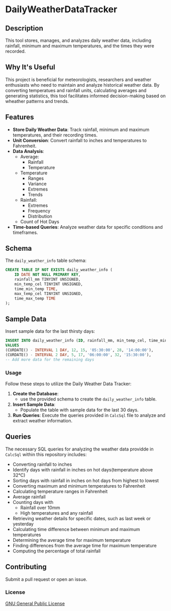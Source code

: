 # DailyWeatherDataTracker

## Description
This tool stores, manages, and analyzes daily weather data, including rainfall, minimum and maximum temperatures, and the times they were recorded.

## Why It's Useful
This project is beneficial for meteorologists, researchers and weather enthusiasts who need to maintain and analyze historical weather data. By converting temperatues and rainfall units, calculating averages and generating statistics, this tool facilitates informed decision-making based on wheather patterns and trends.

## Features 
  - **Store Daily Weather Data**: Track rainfall, minimum and maximum temperatures, and their recording times.
  - **Unit Conversion**: Convert rainfall to inches and temperatures to Fahrenheit.
  - **Data Analysis**:
    - Average:
      - Rainfall
      - Temperature
    - Temperature
      - Ranges
      - Variance
      - Extremes
      - Trends
    - Rainfall:
      - Extremes
      - Frequency
      - Distribution
    - Count of Hot Days
  - **Time-based Queries**: Analyze weather data for specific conditions and timeframes.

## Schema
The `daily_weather_info` table schema:

```sql
CREATE TABLE IF NOT EXISTS daily_weather_info (
    ID DATE NOT NULL PRIMARY KEY,
    rainfall_mm TINYINT UNSIGNED,
    min_temp_cel TINYINT UNSIGNED,
    time_min_temp TIME,
    max_temp_cel TINYINT UNSIGNED,
    time_max_temp TIME
);
  ```

## **Sample Data**
Insert sample data for the last thirsty days:
```sql
INSERT INTO daily_weather_info (ID, rainfall_mm, min_temp_cel, time_min_temp, max_temp_cel, time_max_temp)
VALUES 
(CURDATE() - INTERVAL 1 DAY, 12, 15, '05:30:00', 28, '14:00:00'),
(CURDATE() - INTERVAL 2 DAY, 5, 17, '06:00:00', 32, '15:30:00'),
-- Add more data for the remaining days
  ```

### **Usage**
Follow these steps to utilize the Daily Weather Data Tracker:
1. **Create the Database**:
   - use the provided schema to create the `daily_weather_info` table.
2. **Insert Sample Data**:
   - Populate the table with sample data for the last 30 days.
3. **Run Queries**: Execute the queries provided in `CalcSql` file to analyze and extract weather information.

## Queries
The necessary SQL queries for analyzing the weather data providde in `CalcSql` within this repository includes:
- Converting rainfall to inches
- Identify days with rainfall in inches on hot days(temperature above 32°C)
- Sorting days with rainfall in inches on hot days from highest to lowest
- Converting maximum and minimum temperatures to Fahrenheit
- Calculating temperature ranges in Fahrenheit
- Average rainfall
- Counting days with
  - Rainfall over 10mm
  - High temperatures and any rainfall
- Retrieving weather details for specific dates, such as last week or yesterday
- Calculating time difference between minimum and maximum temperatures
- Determining the average time for maximum temperature
- Finding differences from the average time for maximum temperature
- Computing the percentage of total rainfall 

## Contributing
Submit a pull request or open an issue. 

### License
[GNU General Public License](https://www.gnu.org/licenses/gpl-3.0.txt)
